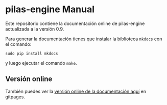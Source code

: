 # pilas-engine Manual


Este repositorio contiene la documentación online de
pilas-engine actualizada a la versión 0.9.

Para generar la documentación tienes que instalar la
biblioteca ``mkdocs`` con el comando:

    sudo pip install mkdocs

y luego ejecutar el comando ``make``.


## Versión online

También puedes ver la 
[versión online de la documentación aquí](http://hugoruscitti.github.io/pilas-manual/) en gitpages.

